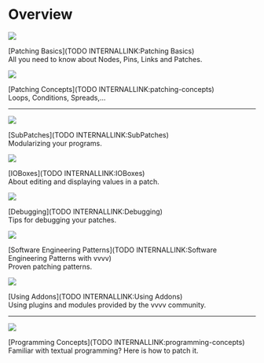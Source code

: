 # Overview

![](~/img/patchingLanding-patchingBasics.png "")  



[Patching Basics](TODO INTERNALLINK:Patching Basics)  
All you need to know about Nodes, Pins, Links and Patches.  

![](~/img/patchingLanding-patchingConcepts_0.png "")   

 




[Patching Concepts](TODO INTERNALLINK:patching-concepts)  
Loops, Conditions, Spreads,...  


---  


![](~/img/patchingLanding-Subpatches_0.png "")   




[SubPatches](TODO INTERNALLINK:SubPatches)  
Modularizing your programs.  

![](~/img/patchingLanding-IOBoxes.png "")   




[IOBoxes](TODO INTERNALLINK:IOBoxes)  
About editing and displaying values in a patch.  



![](~/img/patchingLanding-Debugging2_0.png "")   






[Debugging](TODO INTERNALLINK:Debugging)  
Tips for debugging your patches.   

![](~/img/patchingLanding-SoftwareEngineeringPatterns_0.png "")   






[Software Engineering Patterns](TODO INTERNALLINK:Software Engineering Patterns with vvvv)  
Proven patching patterns.  



![](~/img/patchingLanding-Addons_0.png "")   




[Using Addons](TODO INTERNALLINK:Using Addons)  
Using plugins and modules provided by the vvvv community.   




---  



![](~/img/patchingLanding-BasicProgrammingConcepts_0.png "")   




[Programming Concepts](TODO INTERNALLINK:programming-concepts)  
Familiar with textual programming? Here is how to patch it.  


